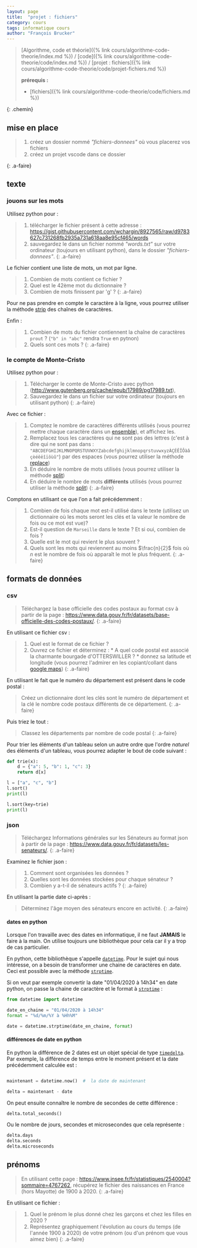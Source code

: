 ```yaml
---
layout: page
title:  "projet : fichiers"
category: cours
tags: informatique cours 
author: "François Brucker"
---
```


> [Algorithme, code et théorie]({% link cours/algorithme-code-theorie/index.md %}) / [code]({% link cours/algorithme-code-theorie/code/index.md %}) / [projet : fichiers]({% link cours/algorithme-code-theorie/code/projet-fichiers.md %})
>
> **prérequis :**
>
> * [fichiers]({% link cours/algorithme-code-theorie/code/fichiers.md %})
>
{: .chemin}

## mise en place

> 1. créez un dossier nommé *"fichiers-donnees"* où vous placerez vos fichiers
> 2. créez un projet vscode dans ce dossier
>
{: .a-faire}

## texte

### jouons sur les mots

Utilisez python pour :

> 1. télécharger le fichier présent à cette adresse : <https://gist.githubusercontent.com/wchargin/8927565/raw/d9783627c731268fb2935a731a618aa8e95cf465/words>
> 2. sauvegardez le dans un fichier nommé *"words.txt"*  sur votre ordinateur (toujours en utilisant python), dans le dossier *"fichiers-donnees"*.
{: .a-faire}

Le fichier contient une liste de mots, un mot par ligne.

> 1. Combien de mots contient ce fichier ?
> 2. Quel est le 42ème mot du dictionnaire ?
> 3. Combien de mots finissent par 'g' ?
{: .a-faire}

Pour ne pas prendre en compte le caractère à la ligne, vous pourrez utiliser la méthode [strip](https://docs.python.org/fr/3/library/stdtypes.html#str.strip) des chaînes de caractères.

Enfin : 

> 1. Combien de mots du fichier contiennent la chaîne de caractères `prout` ? (`"b" in "abc"` rendra `True` en pytnon)
> 2. Quels sont ces mots ?
{: .a-faire}

### le compte de Monte-Cristo

Utilisez python pour :

> 1. Télécharger le comte de Monte-Cristo avec python (<http://www.gutenberg.org/cache/epub/17989/pg17989.txt>),
> 2. Sauvegardez le dans un fichier sur votre ordinateur (toujours en utilisant python)
{: .a-faire}

Avec ce fichier :

> 1. Comptez le nombre de caractères différents utilisés (vous pourrez mettre chaque caractère dans un [ensemble](https://docs.python.org/fr/3/tutorial/datastructures.html#sets)), et affichez les.
> 2. Remplacez tous les caractères qui ne sont pas des lettres (c'est à dire qui ne sont pas dans : `"ABCDEFGHIJKLMNOPQRSTUVWXYZabcdefghijklmnopqrstuvwxyzÀÇÉÊÎÔàâçèéêëîïôùû"`) par des espaces (vous pourrez utiliser la méthode [replace](https://docs.python.org/fr/3/library/stdtypes.html#str.replace))
> 3. En déduire le nombre de mots utilisés (vous pourrez utiliser la méthode [split](https://docs.python.org/fr/3/library/stdtypes.html#str.split))
> 4. En déduire le nombre de mots **différents** utilisés (vous pourrez utiliser la méthode [split](https://docs.python.org/fr/3/library/stdtypes.html#str.split))
{: .a-faire}

Comptons en utilisant ce que l'on a fait précédemment :

> 1. Combien de fois chaque mot est-il utilisé dans le texte (utilisez un dictionnaire où les mots seront les clés et la valeur le nombre de fois ou ce mot est vue)? 
> 2. Est-il question de `Marseille` dans le texte ? Et si oui, combien de fois ?
> 3. Quelle est le mot qui revient le plus souvent ?
> 4. Quels sont les mots qui reviennent au moins $\frac{n}{2}$ fois où $n$ est le nombre de fois où apparaît le mot le plus fréquent.
{: .a-faire}

## formats de données

### csv

> Téléchargez la base officielle des codes postaux au format csv à partir de la page : <https://www.data.gouv.fr/fr/datasets/base-officielle-des-codes-postaux/>.
{: .a-faire}

En utilisant ce fichier csv :

> 1. Quel est le format de ce fichier ?
> 2. Ouvrez ce fichier et déterminez :
    * A quel code postal est associé la charmante bourgade d'OTTERSWILLER ?
    * donnez sa latitude et longitude (vous pourrez l'admirer en les copiant/collant dans [google maps](https://www.google.fr/maps))
{: .a-faire}

En utilisant le fait que le numéro du département est présent dans le code postal :

> Créez un dictionnaire dont les clés sont le numéro de département et la clé le nombre code postaux différents de ce département.
{: .a-faire}

Puis triez le tout :

> Classez les départements par nombre de code postal
{: .a-faire}

Pour trier les éléments d'un tableau selon un autre ordre que l'ordre *naturel* des éléments d'un tableau, vous pourrez adapter le bout de code suivant :

```python
def trie(x):
    d = {"a": 5, "b": 1, "c": 3}
    return d[x]

l = ["a", "c", "b"]
l.sort()
print(l)

l.sort(key=trie)
print(l)
```

### json

> Téléchargez Informations générales sur les Sénateurs au format json à partir de la page : <https://www.data.gouv.fr/fr/datasets/les-senateurs/>.
{: .a-faire}

Examinez le fichier json :

> 1. Comment sont organisées les données ?
> 2. Quelles sont les données stockées pour chaque sénateur ?
> 3. Combien y a-t-il de sénateurs actifs ?
{: .a-faire}

En utilisant la partie date ci-après :

> Déterminez l'âge moyen des sénateurs encore en activité.
{: .a-faire}

#### dates en python

Lorsque l'on travaille avec des dates en informatique, il ne faut **JAMAIS** le faire à la main. On utilise toujours une bibliothèque pour cela car il y a trop de cas particulier.

En python, cette bibliothèque s'appelle [`datetime`](https://docs.python.org/fr/3.9/library/datetime.html). Pour le sujet qui nous intéresse, on a besoin de transformer une chaine de caractères en date. Ceci est possible avec la méthode [`strptime`](https://docs.python.org/fr/3.9/library/datetime.html#strftime-strptime-behavior).

Si on veut par exemple convertir la date "01/04/2020 à 14h34" en date python, on passe la chaine de caractère et le format à [`strptime`](https://docs.python.org/fr/3.7/library/datetime.html#strftime-strptime-behavior) :

```python
from datetime import datetime

date_en_chaine = "01/04/2020 à 14h34"
format = "%d/%m/%Y à %Hh%M"

date = datetime.strptime(date_en_chaine, format)
```

#### différences de date en python

En python la différence de 2 dates est un objet spécial de type [`timedelta`](https://docs.python.org/fr/3.7/library/datetime.html#timedelta-objects). Par exemple, la différence de temps entre le moment présent et la date précédemment calculée est :

```python

maintenant = datetime.now()  #  la date de maintenant

delta = maintenant - date
```

On peut ensuite connaître le nombre de secondes de cette différence :

```python
delta.total_seconds()
```

Ou le nombre de jours, secondes et microsecondes que cela représente :

```python
delta.days
delta.seconds
delta.microseconds
```

## prénoms

> En utilisant cette page : <https://www.insee.fr/fr/statistiques/2540004?sommaire=4767262>, récupérez le fichier des naissances en France (hors Mayotte) de 1900 à 2020.
{: .a-faire}

En utilisant ce fichier :

>
> 1. Quel le prénom le plus donné chez les garçons et chez les filles en 2020 ?
> 2. Représentez graphiquement l'évolution au cours du temps (de l'année 1900 à 2020) de votre prénom (ou d'un prénom que vous aimez bien)
{: .a-faire}
